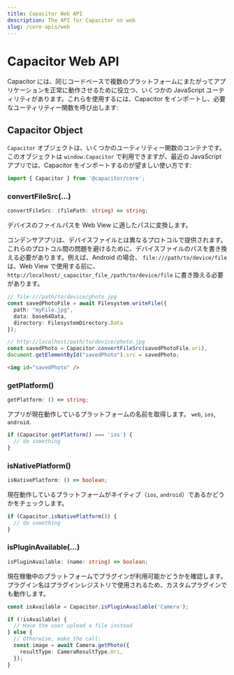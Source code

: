 ```yaml
---
title: Capacitor Web API
description: The API for Capacitor on web
slug: /core-apis/web
---
```


# Capacitor Web API

Capacitor には、同じコードベースで複数のプラットフォームにまたがってアプリケーションを正常に動作させるために役立つ、いくつかの JavaScript ユーティリティがあります。これらを使用するには、Capacitor をインポートし、必要なユーティリティー関数を呼び出します:

## Capacitor Object

`Capacitor` オブジェクトは、いくつかのユーティリティー関数のコンテナです。このオブジェクトは `window.Capacitor` で利用できますが、最近の JavaScript アプリでは、Capacitor をインポートするのが望ましい使い方です:

```typescript
import { Capacitor } from '@capacitor/core';
```

### convertFileSrc(...)

```typescript
convertFileSrc: (filePath: string) => string;
```

デバイスのファイルパスを Web View に適したパスに変換します。

コンデンサアプリは、デバイスファイルとは異なるプロトコルで提供されます。これらのプロトコル間の問題を避けるために、デバイスファイルのパスを書き換える必要があります。例えば、Android の場合、 `file:///path/to/device/file` は、Web View で使用する前に、 `http://localhost/_capacitor_file_/path/to/device/file` に書き換える必要があります。

```typescript
// file:///path/to/device/photo.jpg
const savedPhotoFile = await Filesystem.writeFile({
  path: "myFile.jpg",
  data: base64Data,
  directory: FilesystemDirectory.Data
});

// http://localhost/path/to/device/photo.jpg
const savedPhoto = Capacitor.convertFileSrc(savedPhotoFile.uri),
document.getElementById("savedPhoto").src = savedPhoto;
```

```html
<img id="savedPhoto" />
```

### getPlatform()

```typescript
getPlatform: () => string;
```

アプリが現在動作しているプラットフォームの名前を取得します。 `web`, `ios`, `android`.

```typescript
if (Capacitor.getPlatform() === 'ios') {
  // do something
}
```

### isNativePlatform()

```typescript
isNativePlatform: () => boolean;
```

現在動作しているプラットフォームがネイティブ（`ios`, `android`）であるかどうかをチェックします。

```typescript
if (Capacitor.isNativePlatform()) {
  // do something
}
```

### isPluginAvailable(...)

```typescript
isPluginAvailable: (name: string) => boolean;
```

現在稼働中のプラットフォームでプラグインが利用可能かどうかを確認します。プラグイン名はプラグインレジストリで使用されるため、カスタムプラグインでも動作します。

```typescript
const isAvailable = Capacitor.isPluginAvailable('Camera');

if (!isAvailable) {
  // Have the user upload a file instead
} else {
  // Otherwise, make the call:
  const image = await Camera.getPhoto({
    resultType: CameraResultType.Uri,
  });
}
```
